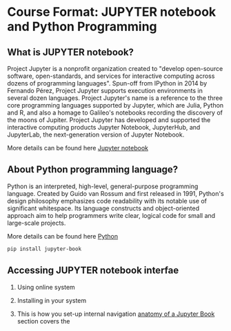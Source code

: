 # Course Format: JUPYTER notebook and Python Programming

## What is JUPYTER notebook?

Project Jupyter is a nonprofit organization created to "develop open-source software, open-standards, and services for interactive computing across dozens of programming languages". Spun-off from IPython in 2014 by Fernando Pérez, Project Jupyter supports execution environments in several dozen languages. Project Jupyter's name is a reference to the three core programming languages supported by Jupyter, which are Julia, Python and R, and also a homage to Galileo's notebooks recording the discovery of the moons of Jupiter. Project Jupyter has developed and supported the interactive computing products Jupyter Notebook, JupyterHub, and JupyterLab, the next-generation version of Jupyter Notebook.

More details can be found here [Jupyter notebook][JN]

[JN]: https://jupyter.org/

## About Python programming language?

Python is an interpreted, high-level, general-purpose programming language. Created by Guido van Rossum and first released in 1991, Python's design philosophy emphasizes code readability with its notable use of significant whitespace. Its language constructs and object-oriented approach aim to help programmers write clear, logical code for small and large-scale projects.

More details can be found here [Python][Py]

[Py]:https://www.python.org/

```bash
pip install jupyter-book
```

## Accessing JUPYTER notebook interfae

1. Using online system

2. Installing in your system

3. This is how you set-up internal navigation [anatomy of a Jupyter Book](01-5_tour.html) section covers the


